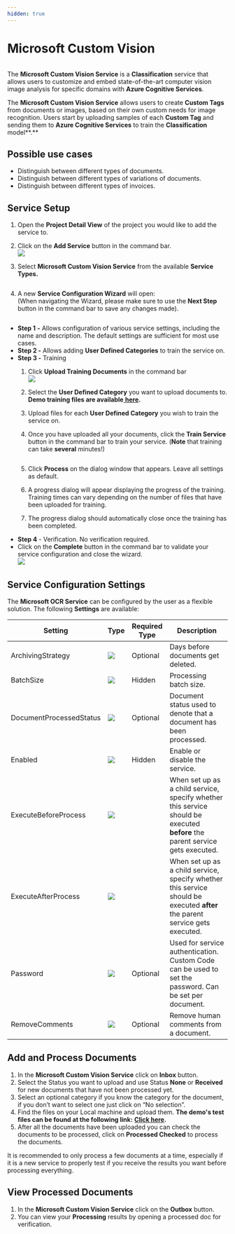 ```yaml
---
hidden: true
---
```


# Microsoft Custom Vision

<figure><img src="../../.gitbook/assets/image (3) (6).png" alt=""><figcaption></figcaption></figure>

The **Microsoft Custom Vision Service** is a **Classification** service that allows users to customize and embed state-of-the-art computer vision image analysis for specific domains with **Azure Cognitive Services**.

The **Microsoft Custom Vision Service** allows users to create **Custom Tags** from documents or images, based on their own custom needs for image recognition. Users start by uploading samples of each **Custom Tag** and sending them to **Azure Cognitive Services** to train the **Classification** model\*\*.\*\*

## Possible use cases

* Distinguish between different types of documents.
* Distinguish between different types of variations of documents.
* Distinguish between different types of invoices.

## Service Setup

1. Open the **Project Detail View** of the project you would like to add the service to.
2. Click on the **Add Service** button in the command bar.\
   ![](<../../.gitbook/assets/image (82) (2).png>)
3.  Select **Microsoft Custom Vision Service** from the available **Service Types.**

    <figure><img src="../../.gitbook/assets/image (2) (4).png" alt=""><figcaption></figcaption></figure>
4.  A new **Service Configuration Wizard** will open:\
    (When navigating the Wizard, please make sure to use the **Next Step** button in the command bar to save any changes made).

    <figure><img src="../../.gitbook/assets/image (123).png" alt=""><figcaption></figcaption></figure>

* **Step 1** **-** Allows configuration of various service settings, including the name and description. The default settings are sufficient for most use cases.
* **Step 2 -** Allows adding **User Defined Categories** to train the service on.
* **Step 3 -** Training
  1. Click **Upload Training Documents** in the command bar\
     ![](<../../.gitbook/assets/33 (1) (2) (1) (1) (1) (1) (1) (1) (1) (7).png>)
  2. Select the **User Defined Category** you want to upload documents to.\
     **Demo training files are available**[ **here**](https://docs.aiforged.com/DemoDocuments/AIForged%20Classification%20%20Testing.zip)**.**
  3. Upload files for each **User Defined Category** you wish to train the service on.
  4.  Once you have uploaded all your documents, click the **Train Service** button in the command bar to train your service. (**Note** that training can take **several** minutes!)

      <figure><img src="../../.gitbook/assets/image (4) (6).png" alt=""><figcaption></figcaption></figure>
  5. Click **Process** on the dialog window that appears. Leave all settings as default.
  6. A progress dialog will appear displaying the progress of the training.\
     Training times can vary depending on the number of files that have been uploaded for training.
  7. The progress dialog should automatically close once the training has been completed.
* **Step 4** - Verification. No verification required.
* Click on the **Complete** button in the command bar to validate your service configuration and close the wizard.\
  ![](<../../.gitbook/assets/image (84) (1).png>)

## Service Configuration Settings

The **Microsoft OCR Service** can be configured by the user as a flexible solution. The following **Settings** are available:

| Setting                 | Type                                                               | Required Type | Description                                                                                                                  |
| ----------------------- | ------------------------------------------------------------------ | ------------- | ---------------------------------------------------------------------------------------------------------------------------- |
| ArchivingStrategy       | ![](<../../.gitbook/assets/image (5) (3).png>)                     | Optional      | Days before documents get deleted.                                                                                           |
| BatchSize               | ![](<../../.gitbook/assets/image (14) (6).png>)                    | Hidden        | Processing batch size.                                                                                                       |
| DocumentProcessedStatus | ![](<../../.gitbook/assets/image (6) (4).png>)                     | Optional      | Document status used to denote that a document has been processed.                                                           |
| Enabled                 | ![](<../../.gitbook/assets/image (15) (5) (3).png>)                | Hidden        | Enable or disable the service.                                                                                               |
| ExecuteBeforeProcess    | ![](<../../.gitbook/assets/image (15) (1) (1) (4).png>)            |               | When set up as a child service, specify whether this service should be executed **before** the parent service gets executed. |
| ExecuteAfterProcess     | ![](<../../.gitbook/assets/image (1) (1) (3) (1) (1) (1) (1).png>) |               | When set up as a child service, specify whether this service should be executed **after** the parent service gets executed.  |
| Password                | ![](<../../.gitbook/assets/image (3) (5) (1).png>)                 | Optional      | Used for service authentication. Custom Code can be used to set the password. Can be set per document.                       |
| RemoveComments          | ![](<../../.gitbook/assets/image (1) (1) (3) (1) (1) (1) (2).png>) | Optional      | Remove human comments from a document.                                                                                       |

## Add and Process Documents

1. In the **Microsoft Custom Vision Service** click on **Inbox** button.
2. Select the Status you want to upload and use Status **None** or **Received** for new documents that have not been processed yet.
3. Select an optional category if you know the category for the document, if you don’t want to select one just click on “No selection”.
4. Find the files on your Local machine and upload them. **The demo's test files can be found at the following link:** [**Click here**](https://larchold-my.sharepoint.com/:u:/g/personal/jannie_larcai_com/Ec-_k8RmUqNAv6WgCgwItfcBTRp1Gk0V6OeyTj2S3SIUQg?e=EquxX9)**.**
5. After all the documents have been uploaded you can check the documents to be processed, click on **Processed Checked** to process the documents.

It is recommended to only process a few documents at a time, especially if it is a new service to properly test if you receive the results you want before processing everything.

## View Processed Documents <a href="#view-processed-documents" id="view-processed-documents"></a>

1. In the **Microsoft Custom Vision Service** click on the **Outbox** button.
2. You can view your **Processing** results by opening a processed doc for verification.
